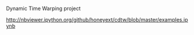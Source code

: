 Dynamic Time Warping project

http://nbviewer.ipython.org/github/honeyext/cdtw/blob/master/examples.ipynb

